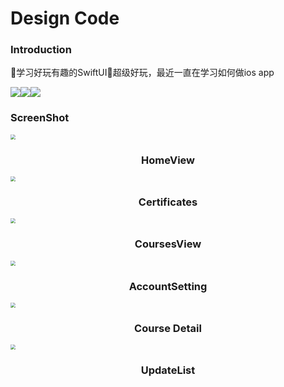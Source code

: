 # Design Code

### Introduction

🍰学习好玩有趣的SwiftUI🤠超级好玩，最近一直在学习如何做ios app

![](https://img.shields.io/badge/Project-DesignCode-brightgreen)![](https://img.shields.io/badge/Language-Swift-orange)![](https://img.shields.io/badge/Framework-SwiftUI-lightblue)

### ScreenShot

<img src="https://img2020.cnblogs.com/blog/1449595/202008/1449595-20200831233903949-685794218.png" style="zoom:50%;" />

<center><h3>HomeView</h3></center>



<img src="https://img2020.cnblogs.com/blog/1449595/202008/1449595-20200831234000939-1624818500.png" style="zoom:50%;" />

<center><h3>Certificates</h3></center>

<img src="https://img2020.cnblogs.com/blog/1449595/202008/1449595-20200831234036852-101597452.png" style="zoom:50%;" />

<center><h3>CoursesView</h3></center>

<img src="https://img2020.cnblogs.com/blog/1449595/202008/1449595-20200831234123039-2127030635.png" style="zoom:50%;" />

<center><h3>AccountSetting</h3></center>

<img src="https://img2020.cnblogs.com/blog/1449595/202008/1449595-20200831234158321-832584465.png" style="zoom:50%;" />

<center><h3>Course Detail</h3></center>

<img src="https://img2020.cnblogs.com/blog/1449595/202008/1449595-20200831234243685-1749497367.png" style="zoom:50%;" />

<center><h3>UpdateList</h3></center>

